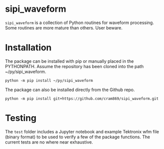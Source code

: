 # sipi_waveform
`sipi_waveform` is a collection of Python routines for waveform processing.
Some routines are more mature than others.
User beware. 

# Installation
The package can be installed with pip or manually placed in the PYTHONPATH.
Assume the repository has been cloned into the path ~/py/sipi_waveform.

`python -m pip install ~/py/sipi_waveform`

The package can also be installed directly from the Github repo.  

`python -m pip install git+https://github.com/cram869/sipi_waveform.git`

# Testing
The `test` folder includes a Jupyter notebook and example Tektronix wfm file (binary format) to be used to verify a few of the package functions.
The current tests are no where near exhaustive.
